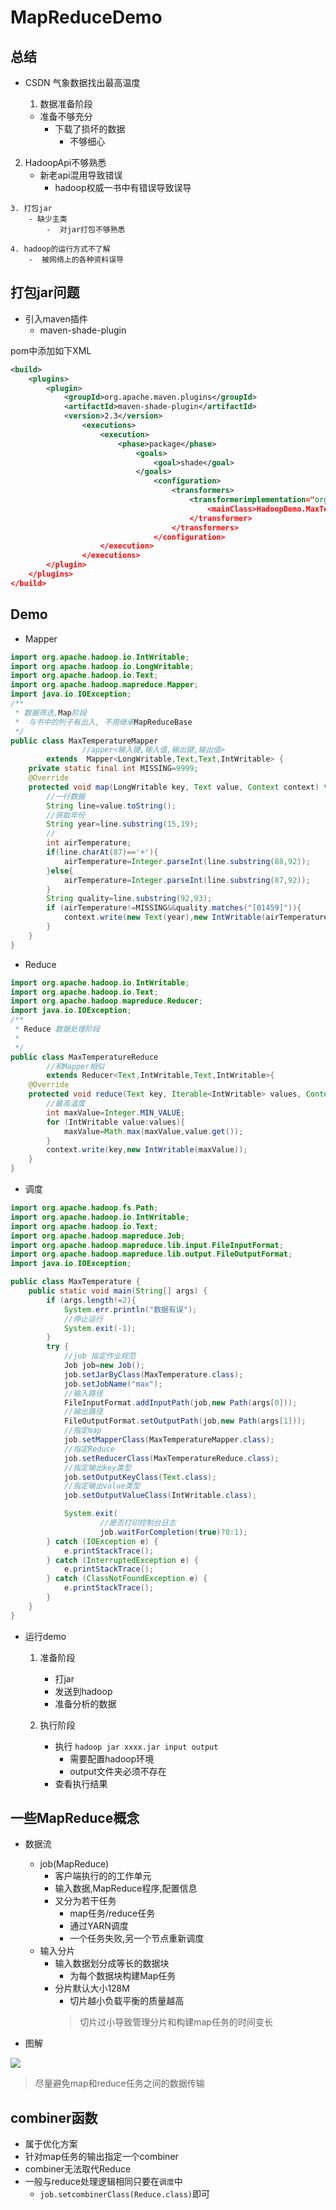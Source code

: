 # MapReduceDemo

## 总结
 - CSDN 气象数据找出最高温度

	1.  数据准备阶段
  	- 准备不够充分
  		- 下载了损坏的数据
  			- 不够细心

  2. HadoopApi不够熟悉
  		- 新老api混用导致错误
		  -  hadoop权威一书中有错误导致误导

	3. 打包jar
		- 缺少主类
			-  对jar打包不够熟悉

	4. hadoop的运行方式不了解
  		-  被网络上的各种资料误导

## 打包jar问题
- 引入maven插件
  - maven-shade-plugin

 pom中添加如下XML

```xml
<build>
	<plugins>
		<plugin>
			<groupId>org.apache.maven.plugins</groupId>
			<artifactId>maven-shade-plugin</artifactId>
			<version>2.3</version>
				<executions>
					<execution>
						<phase>package</phase>
							<goals>
								<goal>shade</goal>
							</goals>
								<configuration>
									<transformers>
										<transformerimplementation="org.apache.maven.plugins.shade.resource.ManifestResourceTransformer">
											<mainClass>HadoopDemo.MaxTemperature</mainClass>
										</transformer>
									</transformers>
								</configuration>
					</execution>
				</executions>
		</plugin>
	</plugins>
</build>
```

## Demo

- Mapper

```java
import org.apache.hadoop.io.IntWritable;
import org.apache.hadoop.io.LongWritable;
import org.apache.hadoop.io.Text;
import org.apache.hadoop.mapreduce.Mapper;
import java.io.IOException;
/**
 * 数据筛选,Map阶段
 *  与书中的列子有出入, 不用继承MapReduceBase
 */
public class MaxTemperatureMapper
                //apper<输入键,输入值,输出键,输出值>
        extends  Mapper<LongWritable,Text,Text,IntWritable> {
    private static final int MISSING=9999;
    @Override
    protected void map(LongWritable key, Text value, Context context) throws IOException, InterruptedException {
        //一行数据
        String line=value.toString();
        //获取年份
        String year=line.substring(15,19);
        //
        int airTemperature;
        if(line.charAt(87)=='+'){
            airTemperature=Integer.parseInt(line.substring(88,92));
        }else{
            airTemperature=Integer.parseInt(line.substring(87,92));
        }
        String quality=line.substring(92,93);
        if (airTemperature!=MISSING&&quality.matches("[01459]")){
            context.write(new Text(year),new IntWritable(airTemperature));
        }
    }
}
```

- Reduce

```java
import org.apache.hadoop.io.IntWritable;
import org.apache.hadoop.io.Text;
import org.apache.hadoop.mapreduce.Reducer;
import java.io.IOException;
/**
 * Reduce 数据处理阶段
 *
 */
public class MaxTemperatureReduce
        //和Mapper相似
        extends Reducer<Text,IntWritable,Text,IntWritable>{
    @Override
    protected void reduce(Text key, Iterable<IntWritable> values, Context context) throws IOException, InterruptedException {
        //最高温度
        int maxValue=Integer.MIN_VALUE;
        for (IntWritable value:values){
            maxValue=Math.max(maxValue,value.get());
        }
        context.write(key,new IntWritable(maxValue));
    }
}
```

- 调度

```java
import org.apache.hadoop.fs.Path;
import org.apache.hadoop.io.IntWritable;
import org.apache.hadoop.io.Text;
import org.apache.hadoop.mapreduce.Job;
import org.apache.hadoop.mapreduce.lib.input.FileInputFormat;
import org.apache.hadoop.mapreduce.lib.output.FileOutputFormat;
import java.io.IOException;

public class MaxTemperature {
    public static void main(String[] args) {
        if (args.length!=2){
            System.err.println("数据有误");
            //停止运行
            System.exit(-1);
        }
        try {
            //job 指定作业规范
            Job job=new Job();
            job.setJarByClass(MaxTemperature.class);
            job.setJobName("max");
            //输入路径
            FileInputFormat.addInputPath(job,new Path(args[0]));
            //输出路径
            FileOutputFormat.setOutputPath(job,new Path(args[1]));
            //指定map
            job.setMapperClass(MaxTemperatureMapper.class);
            //指定Reduce
            job.setReducerClass(MaxTemperatureReduce.class);
            //指定输出key类型
            job.setOutputKeyClass(Text.class);
            //指定输出value类型
            job.setOutputValueClass(IntWritable.class);

            System.exit(
                    //是否打印控制台日志
                    job.waitForCompletion(true)?0:1);
        } catch (IOException e) {
            e.printStackTrace();
        } catch (InterruptedException e) {
            e.printStackTrace();
        } catch (ClassNotFoundException e) {
            e.printStackTrace();
        }
    }
}

```

- 运行demo

  1. 准备阶段
      - 打jar
      - 发送到hadoop
      - 准备分析的数据

  2. 执行阶段
      - 执行 `hadoop jar xxxx.jar input output`
        - 需要配置hadoop环境
        - output文件夹必须不存在
      - 查看执行结果


## 一些MapReduce概念

- 数据流
  - job(MapReduce)
    - 客户端执行的的工作单元
    - 输入数据,MapReduce程序,配置信息
    - 又分为若干任务
      - map任务/reduce任务
      - 通过YARN调度
      - 一个任务失败,另一个节点重新调度
  - 输入分片
    - 输入数据划分成等长的数据块
      - 为每个数据块构建Map任务
    - 分片默认大小128M
      - 切片越小负载平衡的质量越高
      > 切片过小导致管理分片和构建map任务的时间变长

- 图解

 ![](assets/markdown-img-paste-20171223200501895.png)

> 尽量避免map和reduce任务之间的数据传输


 ## combiner函数
 - 属于优化方案
 - 针对map任务的输出指定一个combiner
 - combiner无法取代Reduce
 - 一般与reduce处理逻辑相同只要在`调度`中
   - `job.setcombinerClass(Reduce.class)`即可

 